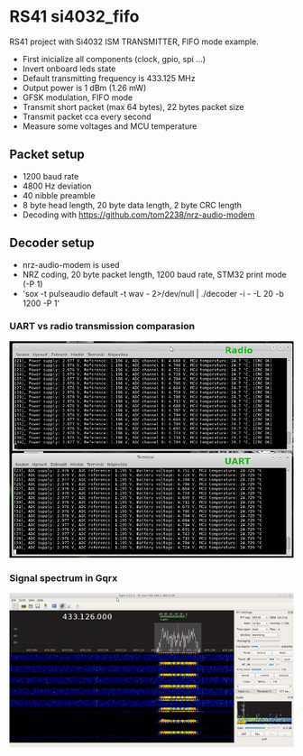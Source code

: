 # RS41 si4032_fifo

RS41 project with Si4032 ISM TRANSMITTER, FIFO mode example.
* First inicialize all components (clock, gpio, spi ...)
* Invert onboard leds state
* Default transmitting frequency is 433.125 MHz
* Output power is 1 dBm (1.26 mW)
* GFSK modulation, FIFO mode
* Transmit short packet (max 64 bytes), 22 bytes packet size
* Transmit packet cca every second
* Measure some voltages and MCU temperature

## Packet setup
* 1200 baud rate
* 4800 Hz deviation
* 40 nibble preamble
* 8 byte head length, 20 byte data length, 2 byte CRC length
* Decoding with https://github.com/tom2238/nrz-audio-modem

## Decoder setup
* nrz-audio-modem is used
* NRZ coding, 20 byte packet length, 1200 baud rate, STM32 print mode (-P 1)
* 'sox -t pulseaudio default -t wav - 2>/dev/null | ./decoder -i - -L 20 -b 1200 -P 1'

### UART vs radio transmission comparasion
![UART vs radio](si4032_fifo_radio_uart.png?raw=true "UART vs radio")

### Signal spectrum in Gqrx
![Gqrx spectra](si4032_fifo_frame.png?raw=true "Gqrx spectra")
